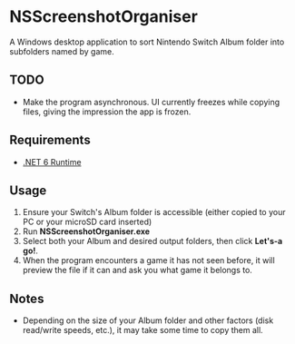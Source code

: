 # NSScreenshotOrganiser

A Windows desktop application to sort Nintendo Switch Album folder into subfolders named by game.

## TODO
* Make the program asynchronous. UI currently freezes while copying files, giving the impression the app is frozen. 

## Requirements
*  [.NET 6 Runtime](https://dotnet.microsoft.com/en-us/download/dotnet/6.0)

## Usage
1. Ensure your Switch's Album folder is accessible (either copied to your PC or your microSD card inserted)
2. Run **NSScreenshotOrganiser.exe**
3. Select both your Album and desired output folders, then click **Let's-a go!**.
4. When the program encounters a game it has not seen before, it will preview the file if it can and ask you what game it belongs to.

## Notes
* Depending on the size of your Album folder and other factors (disk read/write speeds, etc.), it may take some time to copy them all. 
